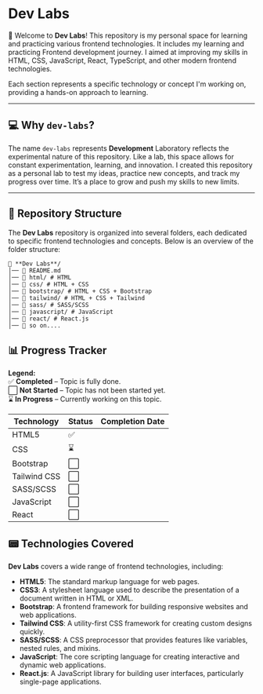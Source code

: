 # Dev Labs

👋 Welcome to **Dev Labs**! This repository is my personal space for learning and practicing various frontend technologies. It includes my learning and practicing Frontend development journey. I aimed at improving my skills in HTML, CSS, JavaScript, React, TypeScript, and other modern frontend technologies.

Each section represents a specific technology or concept I'm working on, providing a hands-on approach to learning.

---

## 💻 Why **`dev-labs`**?

The name `dev-labs` represents **Development** Laboratory reflects the experimental nature of this repository. Like a lab, this space allows for constant experimentation, learning, and innovation. I created this repository as a personal lab to test my ideas, practice new concepts, and track my progress over time. It’s a place to grow and push my skills to new limits.

---

## 📁 Repository Structure

The **Dev Labs** repository is organized into several folders, each dedicated to specific frontend technologies and concepts. Below is an overview of the folder structure:

```
📁 **Dev Labs**/
│── 📜 README.md  
│── 📁 html/ # HTML 
│── 📁 css/ # HTML + CSS 
│── 📁 bootstrap/ # HTML + CSS + Bootstrap
│── 📁 tailwind/ # HTML + CSS + Tailwind
│── 📁 sass/ # SASS/SCSS
│── 📁 javascript/ # JavaScript
│── 📁 react/ # React.js
│── 📁 so on....

```

## 📊 Progress Tracker

**Legend:**  
✅ **Completed** – Topic is fully done.  
⬜ **Not Started** – Topic has not been started yet.  
⌛ **In Progress** – Currently working on this topic.

| **Technology**       | **Status** | **Completion Date** |
| -------------------- | ---------- | ------------------- |
| HTML5                | ✅         |                     |
| CSS                  | ⌛         |                     |
| Bootstrap            | ⬜         |                     |
| Tailwind CSS         | ⬜         |                     |
| SASS/SCSS            | ⬜         |                     |
| JavaScript           | ⬜         |                     |
| React                | ⬜         |                     |

## 📟 Technologies Covered

**Dev Labs** covers a wide range of frontend technologies, including:

- **HTML5**: The standard markup language for web pages.
- **CSS3**: A stylesheet language used to describe the presentation of a document written in HTML or XML.
- **Bootstrap**: A frontend framework for building responsive websites and web applications.
- **Tailwind CSS**: A utility-first CSS framework for creating custom designs quickly.
- **SASS/SCSS**: A CSS preprocessor that provides features like variables, nested rules, and mixins.
- **JavaScript**: The core scripting language for creating interactive and dynamic web applications.
- **React.js**: A JavaScript library for building user interfaces, particularly single-page applications.

